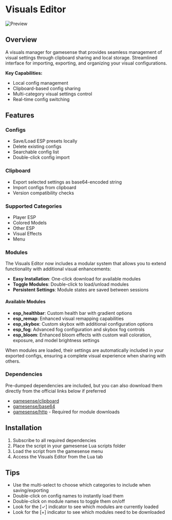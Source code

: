 # Visuals Editor

![Preview](https://raw.githubusercontent.com/hiraeeth/Visuals-Editor/main/preview.gif)

## Overview

A visuals manager for gamesense that provides seamless management of visual settings through clipboard sharing and local storage. Streamlined interface for importing, exporting, and organizing your visual configurations.

**Key Capabilities:**

- Local config management
- Clipboard-based config sharing
- Multi-category visual settings control
- Real-time config switching

## Features

### Configs

- Save/Load ESP presets locally
- Delete existing configs
- Searchable config list
- Double-click config import

### Clipboard

- Export selected settings as base64-encoded string
- Import configs from clipboard
- Version compatibility checks

### Supported Categories

- Player ESP
- Colored Models
- Other ESP
- Visual Effects
- Menu

### Modules

The Visuals Editor now includes a modular system that allows you to extend functionality with additional visual enhancements:

- **Easy Installation**: One-click download for available modules
- **Toggle Modules**: Double-click to load/unload modules
- **Persistent Settings**: Module states are saved between sessions

#### Available Modules

- **esp_healthbar**: Custom health bar with gradient options
- **esp_remap**: Enhanced visual remapping capabilities
- **esp_skybox**: Custom skybox with additional configuration options
- **esp_fog**: Advanced fog configuration and skybox fog controls
- **esp_bloom**: Enhanced bloom effects with custom wall coloration, exposure, and model brightness settings

When modules are loaded, their settings are automatically included in your exported configs, ensuring a complete visual experience when sharing with others.

### Dependencies

Pre-dumped dependencies are included, but you can also download them directly from the official links below if preferred

- [gamesense/clipboard](https://gamesense.pub/forums/viewtopic.php?id=28678)
- [gamesense/base64](https://gamesense.pub/forums/viewtopic.php?id=21619)
- [gamesense/http](https://gamesense.pub/forums/viewtopic.php?id=19253) - Required for module downloads

## Installation

1. Subscribe to all required dependencies
2. Place the script in your gamesense Lua scripts folder
3. Load the script from the gamesense menu
4. Access the Visuals Editor from the Lua tab

## Tips

- Use the multi-select to choose which categories to include when saving/exporting
- Double-click on config names to instantly load them
- Double-click on module names to toggle them on/off
- Look for the [✓] indicator to see which modules are currently loaded
- Look for the [+] indicator to see which modules need to be downloaded
